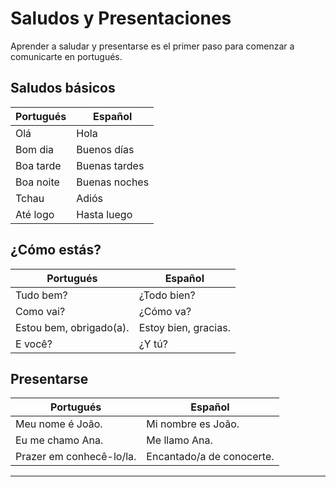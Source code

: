 # Saludos y Presentaciones

Aprender a saludar y presentarse es el primer paso para comenzar a comunicarte en portugués.

## Saludos básicos

| Portugués       | Español           |
|----------------|-------------------|
| Olá            | Hola              |
| Bom dia        | Buenos días       |
| Boa tarde      | Buenas tardes     |
| Boa noite      | Buenas noches     |
| Tchau          | Adiós             |
| Até logo       | Hasta luego       |

## ¿Cómo estás?

| Portugués                | Español           |
|-------------------------|-------------------|
| Tudo bem?               | ¿Todo bien?       |
| Como vai?               | ¿Cómo va?         |
| Estou bem, obrigado(a). | Estoy bien, gracias. |
| E você?                 | ¿Y tú?            |

## Presentarse

| Portugués                   | Español             |
|----------------------------|---------------------|
| Meu nome é João.           | Mi nombre es João.  |
| Eu me chamo Ana.           | Me llamo Ana.       |
| Prazer em conhecê-lo/la.   | Encantado/a de conocerte. |

---
